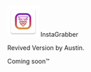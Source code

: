 ![InstaGrabber](./app/src/main/res/mipmap-hdpi/ic_launcher.png "InstaGrabber") InstaGrabber

Revived Version by Austin.

Coming soon™